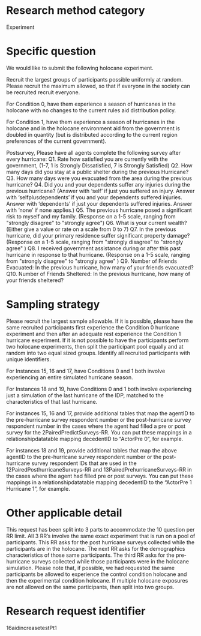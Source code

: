 ﻿# Research method category #
Experiment


# Specific question #


We would like to submit the following holocane experiment.


Recruit the largest groups of participants possible uniformly at random. Please recruit the maximum allowed, so that if everyone in the society can be recruited recruit everyone.


For Condition 0, have them experience a season of hurricanes in the holocane with no changes to the current rules aid distribution policy.


For Condition 1, have them experience a season of hurricanes in the holocane and in the holocane environment aid from the government is doubled in quantity (but is distributed according to the current region preferences of the current government). 


Postsurvey, Please have all agents complete the following survey after every hurricane:
Q1. Rate how satisfied you are currently with the government, (1-7, 1 is Strongly Dissatisfied, 7 is Strongly Satisfied)
Q2. How many days did you stay at a public shelter during the previous Hurricane?
Q3. How many days were you evacuated from the area during the previous hurricane?
Q4. Did you and your dependents suffer any injuries during the previous hurricane? (Answer with ‘self’ if just you suffered an injury. Answer with ‘selfplusdependents’ if you and your dependents suffered injuries. Answer with ‘dependents’ if just your dependents suffered injuries. Answer with ‘none’ if none applies.)
Q5. The previous hurricane posed a significant risk to myself and my family. (Response on a 1-5 scale, ranging from "strongly disagree"  to "strongly agree")
Q6. What is your current wealth? (Either give a value or rate on a scale from 0 to 7)
Q7. In the previous hurricane, did your primary residence suffer significant property damage? (Response on a 1-5 scale, ranging from "strongly disagree"  to "strongly agree" )
Q8. I received government assistance during or after this past hurricane in response to that hurricane. (Response on a 1-5 scale, ranging from "strongly disagree" to "strongly agree" )
Q9. Number of Friends Evacuated: In the previous hurricane, how many of your friends evacuated?
Q10. Number of Friends Sheltered: In the previous hurricane, how many of your friends sheltered? 


# Sampling strategy #


Please recruit the largest sample allowable. 
If it is possible, please have the same recruited participants first experience the Condition 0 hurricane experiment and then after an adequate rest experience the Condition 1 hurricane experiment. If it is not possible to have the participants perform two holocane experiments, then split the participant pool equally and at random into two equal sized groups. Identify all recruited participants with unique identifiers. 


For Instances 15, 16 and 17, have Conditions 0 and 1 both involve experiencing an entire simulated hurricane season. 


For Instances 18 and 19, have Conditions 0 and 1 both involve experiencing just a simulation of the last hurricane of the IDP, matched to the characteristics of that last hurricane. 


For instances 15, 16 and 17, provide additional tables that map the agentID to the pre-hurricane survey respondent number or the post-hurricane survey respondent number in the cases where the agent had filled a pre or post survey for the 2PairedPredictSurveys-RR. You can put these mappings in a relationshipdatatable mapping decedentID to “ActorPre 0”, for example.


For instances 18 and 19, provide additional tables that map the above agentID to the pre-hurricane survey respondent number or the post-hurricane survey respondent IDs that are used in the 12PairedPosthurricaneSurveys-RR and 13PairedPrehurricaneSurveys-RR in the cases where the agent had filled pre or post surveys. You can put these mappings in a relationshipdatatable mapping decedentID to the “ActorPre 1 Hurricane 1”, for example.


# Other applicable detail #


This request has been split into 3 parts to accommodate the 10 question per RR limit. All 3 RR’s involve the same exact experiment that is run on a pool of participants. This RR asks for the post hurricane surveys collected while the participants are in the holocane. The next RR asks for the demographics characteristics of those same participants. The third RR asks for the pre-hurricane surveys collected while those participants were in the holocane simulation. Please note that, if possible, we had requested the same participants be allowed to experience the control condition holocane and then the experimental condition holocane. If multiple holocane exposures are not allowed on the same participants, then split into two groups.


# Research request identifier #


16aidincreasetestPt1